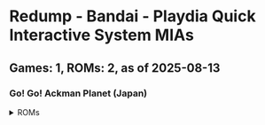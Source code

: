 # Redump - Bandai - Playdia Quick Interactive System MIAs
## Games: 1, ROMs: 2, as of 2025-08-13

### Go! Go! Ackman Planet (Japan)
<details>
<summary>ROMs</summary>

- Go! Go! Ackman Planet (Japan) (Track 1).bin, CRC: 1cbf2c16
- Go! Go! Ackman Planet (Japan) (Track 2).bin, CRC: f1974e93
</details>

